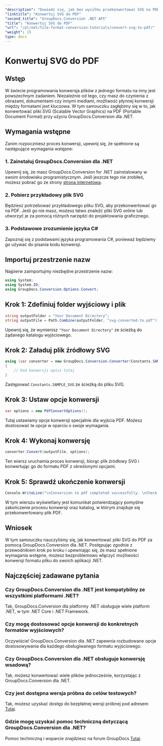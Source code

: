 ```yaml
---
"description": "Dowiedz się, jak bez wysiłku przekonwertować SVG na PDF za pomocą GroupDocs.Conversion for .NET. Usprawnij proces zarządzania dokumentami."
"linktitle": "Konwertuj SVG do PDF"
"second_title": "GroupDocs.Conversion .NET API"
"title": "Konwertuj SVG do PDF"
"url": "/pl/net/file-format-conversion-tutorials/convert-svg-to-pdf/"
"weight": 15
type: docs
---
```

# Konwertuj SVG do PDF

## Wstęp
W świecie programowania konwersja plików z jednego formatu na inny jest powszechnym zadaniem. Niezależnie od tego, czy masz do czynienia z obrazami, dokumentami czy innymi mediami, możliwość płynnej konwersji między formatami jest kluczowa. W tym samouczku zagłębimy się w to, jak konwertować pliki SVG (Scalable Vector Graphics) na PDF (Portable Document Format) przy użyciu GroupDocs.Conversion dla .NET.
## Wymagania wstępne
Zanim rozpoczniesz proces konwersji, upewnij się, że spełnione są następujące wymagania wstępne:
### 1. Zainstaluj GroupDocs.Conversion dla .NET
Upewnij się, że masz GroupDocs.Conversion for .NET zainstalowany w swoim środowisku programistycznym. Jeśli jeszcze tego nie zrobiłeś, możesz pobrać go ze strony [strona internetowa](https://releases.groupdocs.com/conversion/net/).
### 2. Pobierz przykładowy plik SVG
Będziesz potrzebować przykładowego pliku SVG, aby przekonwertować go na PDF. Jeśli go nie masz, możesz łatwo znaleźć pliki SVG online lub utworzyć je za pomocą różnych narzędzi do projektowania graficznego.
### 3. Podstawowe zrozumienie języka C#
Zapoznaj się z podstawami języka programowania C#, ponieważ będziemy go używać do pisania kodu konwersji.

## Importuj przestrzenie nazw
Najpierw zaimportujmy niezbędne przestrzenie nazw:
```csharp
using System;
using System.IO;
using GroupDocs.Conversion.Options.Convert;
```
## Krok 1: Zdefiniuj folder wyjściowy i plik
```csharp
string outputFolder = "Your Document Directory";
string outputFile = Path.Combine(outputFolder, "svg-converted-to.pdf");
```
Upewnij się, że wymienisz `"Your Document Directory"` ze ścieżką do żądanego katalogu wyjściowego.
## Krok 2: Załaduj plik źródłowy SVG
```csharp
using (var converter = new GroupDocs.Conversion.Converter(Constants.SAMPLE_SVG))
{
    // Kod konwersji wpisz tutaj
}
```
Zastępować `Constants.SAMPLE_SVG` ze ścieżką do pliku SVG.
## Krok 3: Ustaw opcje konwersji
```csharp
var options = new PdfConvertOptions();
```
Tutaj ustawiamy opcje konwersji specjalnie dla wyjścia PDF. Możesz dostosować te opcje w oparciu o swoje wymagania.
## Krok 4: Wykonaj konwersję
```csharp
converter.Convert(outputFile, options);
```
Ten wiersz uruchamia proces konwersji, biorąc plik źródłowy SVG i konwertując go do formatu PDF z określonymi opcjami.
## Krok 5: Sprawdź ukończenie konwersji
```csharp
Console.WriteLine("\nConversion to pdf completed successfully. \nCheck output in {0}", outputFolder);
```
W tym wierszu wyświetlany jest komunikat potwierdzający pomyślne zakończenie procesu konwersji oraz katalog, w którym znajduje się przekonwertowany plik PDF.

## Wniosek
W tym samouczku nauczyliśmy się, jak konwertować pliki SVG do PDF za pomocą GroupDocs.Conversion dla .NET. Postępując zgodnie z przewodnikiem krok po kroku i upewniając się, że masz spełnione wymagania wstępne, możesz bezproblemowo włączyć możliwości konwersji formatu pliku do swoich aplikacji .NET.
## Najczęściej zadawane pytania
### Czy GroupDocs.Conversion dla .NET jest kompatybilny ze wszystkimi platformami .NET?
Tak, GroupDocs.Conversion dla platformy .NET obsługuje wiele platform .NET, w tym .NET Core i .NET Framework.
### Czy mogę dostosować opcje konwersji do konkretnych formatów wyjściowych?
Oczywiście! GroupDocs.Conversion dla .NET zapewnia rozbudowane opcje dostosowywania dla każdego obsługiwanego formatu wyjściowego.
### Czy GroupDocs.Conversion dla .NET obsługuje konwersję wsadową?
Tak, możesz konwertować wiele plików jednocześnie, korzystając z GroupDocs.Conversion dla .NET.
### Czy jest dostępna wersja próbna do celów testowych?
Tak, możesz uzyskać dostęp do bezpłatnej wersji próbnej pod adresem [Tutaj](https://releases.groupdocs.com/).
### Gdzie mogę uzyskać pomoc techniczną dotyczącą GroupDocs.Conversion dla .NET?
Pomoc techniczną i wsparcie znajdziesz na forum GroupDocs [Tutaj](https://forum.groupdocs.com/c/conversion/11).